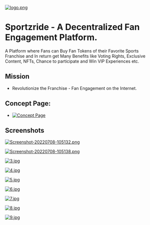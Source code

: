 [![logo.png](https://i.postimg.cc/65x7BgBZ/logo.png)](https://postimg.cc/3W9rBL4r)
# Sportzride - A Decentralized Fan Engagement Platform.

A Platform where Fans can Buy Fan Tokens of their Favorite Sports Franchise and In return get Many Benefits like Voting Rights, Exclusive Content, NFTs, Chance to participate and Win VIP Experiences etc.


## Mission

- Revolutionize the Franchise - Fan Engagement on the Internet.

## Concept Page:

- [![Concept Page](https://img.shields.io/badge/my_portfolio-000?style=for-the-badge&logo=ko-fi&logoColor=white)](https://katherinempeterson.com/)


## Screenshots

[![Screenshot-20220708-105132.png](https://i.postimg.cc/jj0kyN8d/Screenshot-20220708-105132.png)](https://postimg.cc/nX2kJsb6)

[![Screenshot-20220708-105138.png](https://i.postimg.cc/Z5kLQm6w/Screenshot-20220708-105138.png)](https://postimg.cc/ZCc3917N)

[![3.jpg](https://i.postimg.cc/3rVMsQCX/3.jpg)](https://postimg.cc/w3XbNPrM)

[![4.jpg](https://i.postimg.cc/6qGPWTLd/4.jpg)](https://postimg.cc/8fN4wpY5)

[![5.jpg](https://i.postimg.cc/9FY6rwHp/5.jpg)](https://postimg.cc/dLDHf11k)

[![6.jpg](https://i.postimg.cc/P5qRJ64X/6.jpg)](https://postimg.cc/nC6kwGgg)

[![7.jpg](https://i.postimg.cc/HxbSRFp2/7.jpg)](https://postimg.cc/wyTcsfRy)

[![8.jpg](https://i.postimg.cc/yYLLMmzw/8.jpg)](https://postimg.cc/vc6796Tz)

[![9.jpg](https://i.postimg.cc/k4Ncf8cY/9.jpg)](https://postimg.cc/G82Gp46v)
